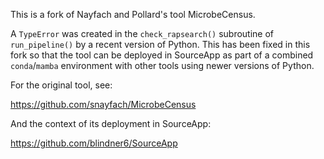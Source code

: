 This is a fork of Nayfach and Pollard's tool MicrobeCensus.

A `TypeError` was created in the `check_rapsearch()` subroutine of `run_pipeline()` by a recent version of Python. This has been fixed in this fork so that the tool can be deployed in SourceApp as part of a combined `conda`/`mamba` environment with other tools using newer versions of Python. 

For the original tool, see:

https://github.com/snayfach/MicrobeCensus

And the context of its deployment in SourceApp:

https://github.com/blindner6/SourceApp
